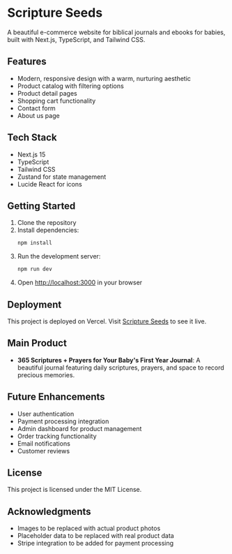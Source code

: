 # Scripture Seeds

A beautiful e-commerce website for biblical journals and ebooks for babies, built with Next.js, TypeScript, and Tailwind CSS.

## Features

- Modern, responsive design with a warm, nurturing aesthetic
- Product catalog with filtering options
- Product detail pages
- Shopping cart functionality
- Contact form
- About us page

## Tech Stack

- Next.js 15
- TypeScript
- Tailwind CSS
- Zustand for state management
- Lucide React for icons

## Getting Started

1. Clone the repository
2. Install dependencies:
   ```bash
   npm install
   ```
3. Run the development server:
   ```bash
   npm run dev
   ```
4. Open [http://localhost:3000](http://localhost:3000) in your browser

## Deployment

This project is deployed on Vercel. Visit [Scripture Seeds](https://scripture-seeds.vercel.app) to see it live.

## Main Product

- **365 Scriptures + Prayers for Your Baby's First Year Journal**: A beautiful journal featuring daily scriptures, prayers, and space to record precious memories.

## Future Enhancements

- User authentication
- Payment processing integration
- Admin dashboard for product management
- Order tracking functionality
- Email notifications
- Customer reviews

## License

This project is licensed under the MIT License.

## Acknowledgments

- Images to be replaced with actual product photos
- Placeholder data to be replaced with real product data
- Stripe integration to be added for payment processing
